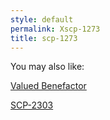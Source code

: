 ```yaml
---
style: default
permalink: Xscp-1273
title: scp-1273
---
```

You may also like:

[Valued Benefactor](http://scp-wiki.net/valued-benefactor)

[SCP-2303](http://scp-wiki.net/scp-2303)
